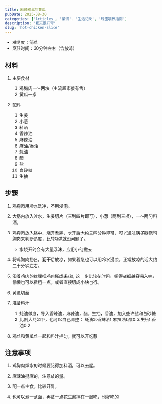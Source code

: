 ```yaml
---
title: 麻辣鸡丝拌黄瓜
pubDate: 2025-08-30
categories: ['Articles', '菜谱', '生活记录', '珠宝喂养指南']
description: '夏天很开胃'
slug: 'hot-chicken-slice'
---
```


- 难易度：简单
- 烹饪时间：30分钟左右（含放凉）

## 材料

1. 主要食材

   1. 鸡胸肉一～两块（主流超市接有售）
   1. 黄瓜一条
   
1. 配料

   1. 生姜
   1. 小葱
   1. 料酒
   1. 香辣油
   1. 麻辣油
   1. 麻油/香油
   1. 蚝油
   1. 醋
   1. 盐
   1. 白砂糖
   1. 生抽

## 步骤

1. 鸡胸肉用冷水洗净，不用浸泡。
1. 大锅内放入冷水，生姜切片（三到四片即可），小葱（两到三根），一～两勺料酒。
1. 鸡胸肉放入锅中，烧开煮熟，水开后大约三四分钟即可，可以通过筷子戳戳鸡胸肉来判断熟度，比较Q弹就没问题了。

   - 水烧开时会有大量浮沫，应用小勺撇去

1. 将鸡胸肉捞出，**沥干**后放凉，如果着急也可以用冷水浸凉，正常放凉的话大约二十分钟左右。
1. 沿着鸡肉的纹理把鸡肉撕成条/丝, 这一步比较花时间，撕得越细越容易入味，偷懒也可以撕粗一点，或者直接切成小块也行。
1. 黄瓜切丝
1. 准备料汁

   1. 蚝油做底，导入香辣油，麻辣油，醋，生抽，香油，加入些许盐和白砂糖
   1. 比例大约如下，也可以自己调整：
      蚝油3:香辣油1:麻辣油1:醋0.5:生抽1:香油0.2
1. 鸡丝和黄瓜丝一起和料汁拌匀，就可以开吃惹

## 注意事项

1. 鸡胸肉焯水的时候要记得加料酒，可以去腥。

1. 麻辣油挺麻的，注意放的量。

1. 配一点主食，比较开胃。

1. 也可以煮一点面，再放一点花生酱拌在一起吃，也好吃的
